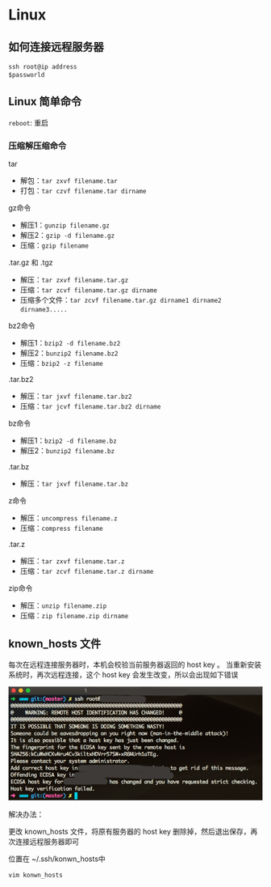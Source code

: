 # Linux

## 如何连接远程服务器

```
ssh root@ip address
$passworld
```
## Linux 简单命令

`reboot`: 重启

### 压缩解压缩命令
tar

- 解包：`tar zxvf filename.tar`
- 打包：`tar czvf filename.tar dirname`

gz命令

- 解压1：`gunzip filename.gz`
- 解压2：`gzip -d filename.gz`
- 压缩：`gzip filename`

.tar.gz 和  .tgz

- 解压：`tar zxvf filename.tar.gz`
- 压缩：`tar zcvf filename.tar.gz dirname`
- 压缩多个文件：`tar zcvf filename.tar.gz dirname1 dirname2 dirname3.....`

bz2命令

- 解压1：`bzip2 -d filename.bz2`
- 解压2：`bunzip2 filename.bz2`
- 压缩：`bzip2 -z filename`

.tar.bz2

- 解压：`tar jxvf filename.tar.bz2`
- 压缩：`tar jcvf filename.tar.bz2 dirname`

bz命令

- 解压1：`bzip2 -d filename.bz`
- 解压2：`bunzip2 filename.bz`

.tar.bz
- 解压：`tar jxvf filename.tar.bz`

z命令
- 解压：`uncompress filename.z`
- 压缩：`compress filename`

.tar.z

- 解压：`tar zxvf filename.tar.z`
- 压缩：`tar zcvf filename.tar.z dirname`

zip命令

- 解压：`unzip filename.zip`
- 压缩：`zip filename.zip dirname`

## known_hosts 文件

每次在远程连接服务器时，本机会校验当前服务器返回的 host key 。 当重新安装系统时，再次远程连接，这个 host key 会发生改变，所以会出现如下错误

![cannect](./image/cannect.png)

解决办法：

更改 known_hosts 文件，将原有服务器的 host key 删除掉，然后退出保存，再次连接远程服务器即可

位置在 ~/.ssh/konwn_hosts中

```
vim konwn_hosts
```
